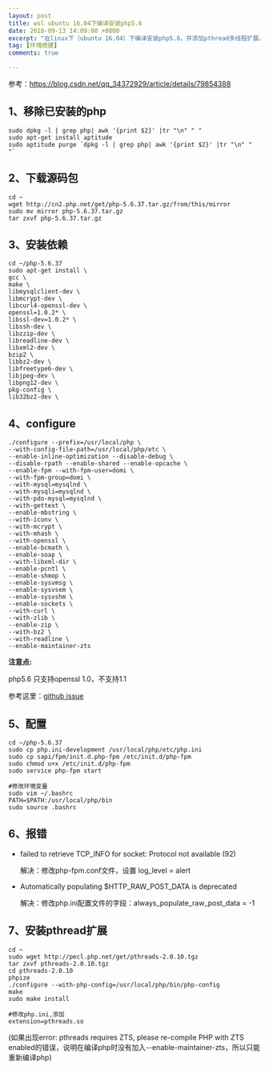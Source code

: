 ```yaml
---
layout: post
title: wsl ubuntu 16.04下编译安装php5.6
date: 2018-09-13 14:09:00 +0800
excerpt: "在linux下（ubuntu 16.04）下编译安装php5.6，并添加pthread多线程扩展。"
tag: [环境搭建]
comments: true

---
```



参考：https://blog.csdn.net/qq_34372929/article/details/79854388

## 1、移除已安装的php

~~~
sudo dpkg -l | grep php| awk '{print $2}' |tr "\n" " "
sudo apt-get install aptitude
sudo aptitude purge `dpkg -l | grep php| awk '{print $2}' |tr "\n" " "`
~~~

## 2、下载源码包

~~~
cd ~
wget http://cn2.php.net/get/php-5.6.37.tar.gz/from/this/mirror
sudo mv mirror php-5.6.37.tar.gz
tar zxvf php-5.6.37.tar.gz
~~~

## 3、安装依赖

~~~
cd ~/php-5.6.37
sudo apt-get install \
gcc \
make \
libmysqlclient-dev \
libmcrypt-dev \
libcurl4-openssl-dev \
openssl=1.0.2* \
libssl-dev=1.0.2* \
libssh-dev \
libzzip-dev \
libreadline-dev \
libxml2-dev \
bzip2 \
libbz2-dev \
libfreetype6-dev \
libjpeg-dev \
libpng12-dev \
pkg-config \
lib32bz2-dev \
~~~

## 4、configure

~~~
./configure --prefix=/usr/local/php \
--with-config-file-path=/usr/local/php/etc \
--enable-inline-optimization --disable-debug \
--disable-rpath --enable-shared --enable-opcache \
--enable-fpm --with-fpm-user=domi \
--with-fpm-group=domi \
--with-mysql=mysqlnd \
--with-mysqli=mysqlnd \
--with-pdo-mysql=mysqlnd \
--with-gettext \
--enable-mbstring \
--with-iconv \
--with-mcrypt \
--with-mhash \
--with-openssl \
--enable-bcmath \
--enable-soap \
--with-libxml-dir \
--enable-pcntl \
--enable-shmop \
--enable-sysvmsg \
--enable-sysvsem \
--enable-sysvshm \
--enable-sockets \
--with-curl \
--with-zlib \
--enable-zip \
--with-bz2 \
--with-readline \
--enable-maintainer-zts
~~~

**注意点:**

php5.6 只支持openssl 1.0，不支持1.1

参考这里：[github issue](https://github.com/phpbrew/phpbrew/issues/939)

## 5、配置

~~~
cd ~/php-5.6.37
sudo cp php.ini-development /usr/local/php/etc/php.ini
sudo cp sapi/fpm/init.d.php-fpm /etc/init.d/php-fpm
sudo chmod u+x /etc/init.d/php-fpm
sudo service php-fpm start

#修改环境变量
sudo vim ~/.bashrc
PATH=$PATH:/usr/local/php/bin
sudo source .bashrc
~~~

## 6、报错
- failed to retrieve TCP_INFO for socket: Protocol not available (92)

	解决：修改php-fpm.conf文件，设置 log_level = alert

- Automatically populating $HTTP_RAW_POST_DATA is deprecated

	解决：修改php.ini配置文件的字段：always_populate_raw_post_data = -1


## 7、安装pthread扩展

~~~
cd ~
sudo wget http://pecl.php.net/get/pthreads-2.0.10.tgz
tar zxvf pthreads-2.0.10.tgz
cd pthreads-2.0.10
phpize
./configure --with-php-config=/usr/local/php/bin/php-config
make
sudo make install

#修改php.ini,添加
extension=pthreads.so
~~~

(如果出现error: pthreads requires ZTS, please re-compile PHP with ZTS enabled的错误，说明在编译php时没有加入--enable-maintainer-zts，所以只能重新编译php)